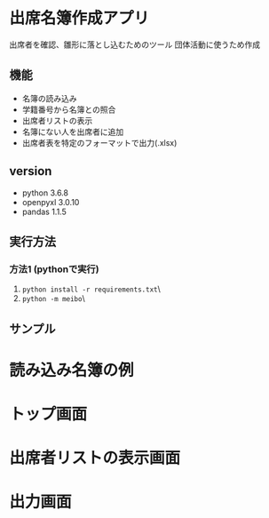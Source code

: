 # 出席名簿作成アプリ
出席者を確認、雛形に落とし込むためのツール
団体活動に使うため作成

## 機能
* 名簿の読み込み  
* 学籍番号から名簿との照合
* 出席者リストの表示
* 名簿にない人を出席者に追加
* 出席者表を特定のフォーマットで出力(.xlsx)

## version
* python 3.6.8  
* openpyxl 3.0.10
* pandas 1.1.5 
  
## 実行方法
### 方法1 (pythonで実行)   
1. `python install -r requirements.txt`\
2. `python -m meibo`\

## サンプル
# 読み込み名簿の例

# トップ画面

# 出席者リストの表示画面

# 出力画面

